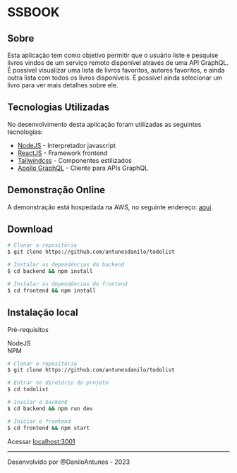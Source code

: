 # SSBOOK

## Sobre

Esta aplicação tem como objetivo permitir que o usuário liste e pesquise livros vindos de um serviço remoto disponível através de uma API GraphQL. É possível visualizar uma lista de livros favoritos, autores favoritos, e ainda outra lista com todos os livros disponíveis. É possível ainda selecionar um livro para ver mais detalhes sobre ele.

## Tecnologias Utilizadas

No desenvolvimento desta aplicação foram utilizadas as seguintes tecnologias:

- <a href="https://nodejs.org" target="_blank">NodeJS</a> - Interpretador javascript
- <a href="https://pt-br.reactjs.org" target="_blank">ReactJS</a> - Framework frontend
- <a href="https://tailwindcss.com/" target="_blank">Tailwindcss</a> - Componentes estilizados
- <a href="https://www.apollographql.com/" target="_blank">Apollo GraphQL</a> - Cliente para APIs GraphQL

## Demonstração Online

A demonstração está  hospedada na AWS, no seguinte endereço:
<a href="http://todolist.daniloantunes.dev.br" target="_blank">aqui</a>.

## Download

```bash
# Clonar o repositório
$ git clone https://github.com/antunesdanilo/todolist

# Instalar as dependências do backend
$ cd backend && npm install

# Instalar as dependências do frontend
$ cd frontend && npm install
```

## Instalação local

Pré-requisitos

NodeJS<br/>
NPM

```bash
# Clonar o repositório
$ git clone https://github.com/antunesdanilo/todolist

# Entrar no diretório do projeto
$ cd todolist

# Iniciar o backend
$ cd backend && npm run dev

# Iniciar o frontend
$ cd frontend && npm start
```

Acessar <a href="http://localhost:3001" target="_blank">localhost:3001</a>

---
Desenvolvido por @DaniloAntunes - 2023
